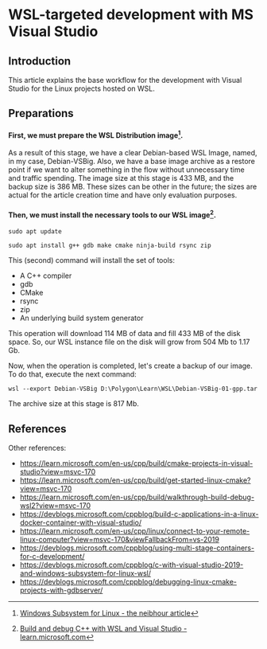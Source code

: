 # WSL-targeted development with MS Visual Studio

## Introduction
This article explains the base workflow for the development with Visual Studio for the Linux projects hosted on WSL.

## Preparations
#### First, we must prepare the WSL Distribution image[^ksk-wsl-intro].
As a result of this stage, we have a clear Debian-based WSL Image, named, in my case, Debian-VSBig. Also, we have a base image archive as a restore point if we want to alter something in the flow without unnecessary time and traffic spending. The image size at this stage is 433 MB, and the backup size is 386 MB. These sizes can be other in the future; the sizes are actual for the article creation time and have only evaluation purposes.

#### Then, we must install the necessary tools to our WSL image[^ms-intro].
```
sudo apt update
```

```
sudo apt install g++ gdb make cmake ninja-build rsync zip
```

This (second) command will install the set of tools:
- A C++ compiler
- gdb
- CMake
- rsync
- zip
- An underlying build system generator

This operation will download 114 MB of data and fill 433 MB of the disk space. So, our WSL instance file on the disk will grow from 504 Mb to 1.17 Gb.

Now, when the operation is completed, let's create a backup of our image. To do that, execute the next command:
```
wsl --export Debian-VSBig D:\Polygon\Learn\WSL\Debian-VSBig-01-gpp.tar
```
The archive size at this stage is 817 Mb.


## References
[^ksk-wsl-intro]: [Windows Subsystem for Linux - the neibhour article](../WSL/Readme.md)
[^ms-intro]: [Build and debug C++ with WSL and Visual Studio - learn.microsoft.com](https://learn.microsoft.com/en-us/cpp/build/walkthrough-build-debug-wsl2?view=msvc-170)
[^medium-cmake]: [CMake Tutorial - medium.com article](https://medium.com/@onur.dundar1/cmake-tutorial-585dd180109b)


Other references:
- https://learn.microsoft.com/en-us/cpp/build/cmake-projects-in-visual-studio?view=msvc-170
- https://learn.microsoft.com/en-us/cpp/build/get-started-linux-cmake?view=msvc-170
- https://learn.microsoft.com/en-us/cpp/build/walkthrough-build-debug-wsl2?view=msvc-170
- https://devblogs.microsoft.com/cppblog/build-c-applications-in-a-linux-docker-container-with-visual-studio/
- https://learn.microsoft.com/en-us/cpp/linux/connect-to-your-remote-linux-computer?view=msvc-170&viewFallbackFrom=vs-2019
- https://devblogs.microsoft.com/cppblog/using-multi-stage-containers-for-c-development/
- https://devblogs.microsoft.com/cppblog/c-with-visual-studio-2019-and-windows-subsystem-for-linux-wsl/
- https://devblogs.microsoft.com/cppblog/debugging-linux-cmake-projects-with-gdbserver/

